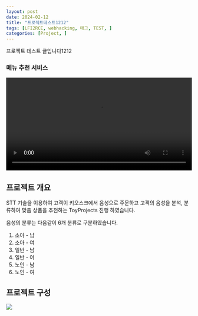 ```yaml
---
layout: post
date: 2024-02-12
title: "프로젝트테스트1212"
tags: [LFI2RCE, webhacking, 태그, TEST, ]
categories: [Project, ]
---
```



프로젝트 테스트 글입니다1212


### 메뉴 추천 서비스


<video width="100%" controls>
          <source src="/assets/video/2024-02-12-프로젝트테스트1212.md/0.mp4" type="video/mp4">
        </video>


## 프로젝트 개요


STT 기술을 이용하여 고객이 키오스크에서 음성으로 주문하고 고객의 음성을 분석, 분류하여 맞춤 상품을 추천하는 ToyProjects 진행 하였습니다.


음성의 분류는 다음같이 6개 분류로 구분하였습니다.

1. 소아 - 남
2. 소아 - 여
3. 일반 - 남
4. 일반 - 여
5. 노인 - 남
6. 노인 - 여

## 프로젝트 구성


![](https://prod-files-secure.s3.us-west-2.amazonaws.com/3bd262ef-c8d0-433c-ac70-cb2307eaa2fb/9ab8c151-87ad-4f57-abe9-70509d6c06a1/Untitled.png?X-Amz-Algorithm=AWS4-HMAC-SHA256&X-Amz-Content-Sha256=UNSIGNED-PAYLOAD&X-Amz-Credential=AKIAT73L2G45HZZMZUHI%2F20240404%2Fus-west-2%2Fs3%2Faws4_request&X-Amz-Date=20240404T032548Z&X-Amz-Expires=3600&X-Amz-Signature=1d244f72f574de6ecb669b36df3f112815021aebe062a1a3eb10ba9a072ddbcf&X-Amz-SignedHeaders=host&x-id=GetObject)

